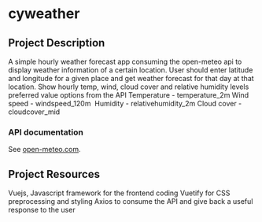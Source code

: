 # cyweather

## Project Description
A simple hourly weather forecast app consuming the open-meteo api to display weather information of a certain location.
User should enter latitude and longitude for a given place and get weather forecast for that day at that location. 
Show hourly temp, wind, cloud cover and relative humidity levels 
preferred value options from the API 
Temperature - temperature_2m
Wind speed - windspeed_120m
 Humidity - relativehumidity_2m
Cloud cover - cloudcover_mid

### API documentation
See [open-meteo.com](https://open-meteo.com/en/docs#api-documentation).

## Project Resources
Vuejs, Javascript framework for the frontend coding
Vuetify for CSS preprocessing and styling 
Axios to consume the API and give back a useful response to the user
